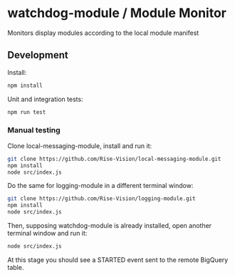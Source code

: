 # watchdog-module / Module Monitor
Monitors display modules according to the local module manifest

## Development

Install:

```bash
npm install
```

Unit and integration tests:

```bash
npm run test
```

### Manual testing

Clone local-messaging-module, install and run it:

```bash
git clone https://github.com/Rise-Vision/local-messaging-module.git
npm install
node src/index.js
```

Do the same for logging-module in a different terminal window:

```bash
git clone https://github.com/Rise-Vision/logging-module.git
npm install
node src/index.js
```

Then, supposing watchdog-module is already installed, open another
terminal window and run it:

```bash
node src/index.js
```

At this stage you should see a STARTED event sent to the remote BigQuery table.
